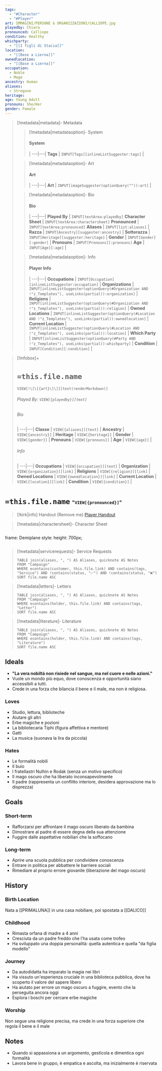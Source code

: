 ```yaml
---
tags:
  - "#Character"
  - "#Player"
art: IMMAGINI/PERSONE & ORGANIZZAZIONI/CALLIOPE.jpg
playedby: Chiara
pronounced: Calliope
condition: Healthy
whichparty:
  - "[[I figli di Stacia]]"
location:
  - "[[Base a Lierna]]"
ownedlocation:
  - "[[Base a Lierna]]"
occupation:
  - Noble
  - Mage
ancestry: Human
aliases:
  - Stregone
heritage: 
age: Young Adult
pronouns: She/Her
gender: Female
---
```


> [!metadata|metadata]- Metadata 
>> [!metadata|metadataoption]- System
>> #### System
>>  |
>> ---|---|
>> **Tags** | `INPUT[Tags][inlineListSuggester:tags]` |
>
>> [!metadata|metadataoption]- Art
>> #### Art
>>  |
>>---|---|
>> **Art** | `INPUT[imageSuggester(optionQuery("")):art]` |
>
>> [!metadata|metadataoption]- Bio
>> #### Bio
>>  |
>>---|---|
>> **Played By** |  `INPUT[textArea:playedby]`
>> **Character Sheet** |  `INPUT[textArea:charactersheet]`
>> **Pronounced** |  `INPUT[textArea:pronounced]`
>> **Aliases** | `INPUT[list:aliases]` |
>> **Razza** | `INPUT[Ancestry][suggester:ancestry]` |
>> **Sottorazza** | `INPUT[Heritage][suggester:heritage]` |
>> **Gender** | `INPUT[Gender][:gender]` |
>> **Pronouns** | `INPUT[Pronouns][:pronouns]`
>> **Age** | `INPUT[Age][:age]` |
>
>> [!metadata|metadataoption]- Info
>> #### Player Info
>>  |
>>---|---|
>> **Occupations** | `INPUT[Occupation][inlineListSuggester:occupation]` |
>> **Organizations** | `INPUT[inlineListSuggester(optionQuery(#Organization AND !"z_Templates"), useLinks(partial)):organization]` |
>> **Religions** | `INPUT[inlineListSuggester(optionQuery(#Organization AND !"z_Templates"), useLinks(partial)):religion]` |
>> **Owned Locations** | `INPUT[inlineListSuggester(optionQuery(#Location AND !"z_Templates"), useLinks(partial)):ownedlocation]` |
>> **Current Location** | `INPUT[inlineListSuggester(optionQuery(#Location AND !"z_Templates"), useLinks(partial)):location]` |
>> **Which Party** | `INPUT[inlineListSuggester(optionQuery(#Party AND !"z_Templates"), useLinks(partial)):whichparty]` |
>> **Condition** | `INPUT[Condition][:condition]` |

> [!infobox]+
> # `=this.file.name`
> `VIEW[!\[\[{art}\]\]][text(renderMarkdown)]`
> ###### Played By: `VIEW[{playedby}][text]`
> ###### Bio
>  |
> ---|---|
> **Classe** | `VIEW[{aliases}][text]` |
> **Ancestry** | `VIEW[{ancestry}]` |
> **Heritage** | `VIEW[{heritage}]` |
> **Gender** | `VIEW[{gender}]` |
> **Pronouns** | `VIEW[{pronouns}]` |
> **Age** | `VIEW[{age}]` |
> ###### Info
>  |
> ---|---|
> **Occupations** | `VIEW[{occupation}][text]` |
> **Organization** | `VIEW[{organization}][link]` |
> **Religions** | `VIEW[{religion}][link]` |
> **Owned Locations** | `VIEW[{ownedlocation}][link]` |
> **Current Location** | `VIEW[{location}][link]` |
> **Condition** | `VIEW[{condition}]` |

# **`=this.file.name`** <span style="font-size: medium">"`VIEW[{pronounced}]`"</span>

> [!kirk|info] Handout (Remove me)
[Player Handout](https://docs.google.com/document/d/1_eFTuK3teRJSAVbd2QSZxjDTgE_RZH54zZg-3Eoo4Hk/edit?usp=sharing)

> [!metadata|charactersheet]- Character Sheet
> ```custom-frames
frame: Demiplane
style: height: 700px;
>```

> [!metadata|servicerequests]- Service Requests
> ```dataview
> TABLE join(aliases, ", ") AS Aliases, quicknote AS Notes
> FROM "Campaign"
> WHERE econtains(customer, this.file.link) AND contains(tags, "Service") AND !contains(status, "✅") AND !contains(status, "❌")
> SORT file.name ASC

> [!metadata|letters]- Letters
> ```dataview
> TABLE join(aliases, ", ") AS Aliases, quicknote AS Notes
> FROM "Campaign"
> WHERE econtains(holder, this.file.link) AND contains(tags, "Letter")
> SORT file.name ASC

> [!metadata|literature]- Literature
> ```dataview
> TABLE join(aliases, ", ") AS Aliases, quicknote AS Notes
> FROM "Campaign"
> WHERE econtains(holder, this.file.link) AND contains(tags, "Literature")
> SORT file.name ASC

## Ideals

- **"La vera nobiltà non risiede nel sangue, ma nel cuore e nelle azioni."**
- Vuole un mondo più equo, dove conoscenza e opportunità siano accessibili a tutti.
- Crede in una forza che bilancia il bene e il male, ma non è religiosa.

### Loves

- Studio, lettura, biblioteche
- Aiutare gli altri
- Erbe magiche e pozioni
- La bibliotecaria Tiphi (figura affettiva e mentore)
- Gatti
- La musica (suonava la lira da piccola)

### Hates

- Le formalità nobili
- Il buio
- I fratellastri Nulhin e Rodak (senza un motivo specifico)
- Il mago oscuro che ha liberato inconsapevolmente
- Il padre (rappresenta un conflitto interiore, desidera approvazione ma lo disprezza)

## Goals

### Short-term

- Rafforzarsi per affrontare il mago oscuro liberato da bambina 
- Dimostrare al padre di essere degna della sua attenzione
- Fuggire dalle aspettative nobiliari che la soffocano

### Long-term

- Aprire una scuola pubblica per condividere conoscenza
- Entrare in politica per abbattere le barriere sociali
- Rimediare al proprio errore giovanile (liberazione del mago oscuro)

## History
### Birth Location

Nata a [[PRIMALUNA]] in una casa nobiliare, poi spostata a [[DALICO]]

### Childhood

- Rimasta orfana di madre a 4 anni
- Cresciuta da un padre freddo che l’ha usata come trofeo
- Ha sviluppato una doppia personalità: quella autentica e quella "da figlia modello"

### Journey

- Da autodidatta ha imparato la magia nei libri
- Ha vissuto un'esperienza cruciale in una biblioteca pubblica, dove ha scoperto il valore del sapere libero
- Ha aiutato per errore un mago oscuro a fuggire, evento che la perseguita ancora oggi
- Esplora i boschi per cercare erbe magiche

### Worship

Non segue una religione precisa, ma crede in una forza superiore che regola il bene e il male

## Notes

- Quando si appassiona a un argomento, gesticola e dimentica ogni formalità
- Lavora bene in gruppo, è empatica e ascolta, ma inizialmente è riservata